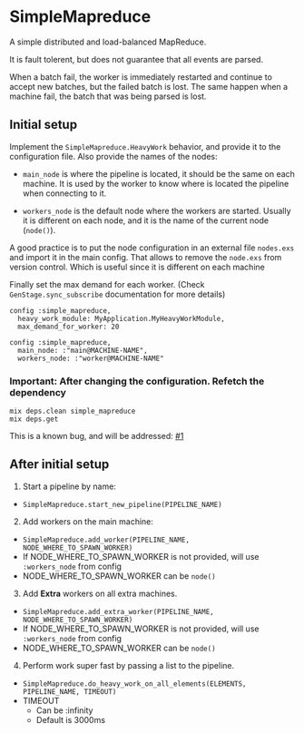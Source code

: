 # SimpleMapreduce

A simple distributed and load-balanced MapReduce.

It is fault tolerent, but does not guarantee that all events are parsed.

When a batch fail, the worker is immediately restarted and continue to accept new batches, but the failed batch is lost.
The same happen when a machine fail, the batch that was being parsed is lost.

## Initial setup
Implement the `SimpleMapreduce.HeavyWork` behavior, and provide it to the configuration file.
Also provide the names of the nodes: 

* `main_node` is where the pipeline is located, it should be the same on each machine. 
              It is used by the worker to know where is located the pipeline when connecting to it.

* `workers_node` is the default node where the workers are started.
                 Usually it is different on each node, and it is the name of the current node (`node()`).

A good practice is to put the node configuration in an external file `nodes.exs` and import it in the main config.
That allows to remove the `node.exs` from version control.
Which is useful since it is different on each machine

Finally set the max demand for each worker. (Check `GenStage.sync_subscribe` documentation for more details)

```
config :simple_mapreduce,
  heavy_work_module: MyApplication.MyHeavyWorkModule,
  max_demand_for_worker: 20

config :simple_mapreduce,
  main_node: :"main@MACHINE-NAME",
  workers_node: :"worker@MACHINE-NAME"

```

### Important: After changing the configuration. Refetch the dependency

```
mix deps.clean simple_mapreduce
mix deps.get
```
This is a known bug, and will be addressed: [#1](https://github.com/ShockN745/Simple-MapReduce/issues/1)

## After initial setup

1. Start a pipeline by name:
  *  `SimpleMapreduce.start_new_pipeline(PIPELINE_NAME)`

2. Add workers on the main machine: 
  *  `SimpleMapreduce.add_worker(PIPELINE_NAME, NODE_WHERE_TO_SPAWN_WORKER)`
  * If NODE_WHERE_TO_SPAWN_WORKER is not provided, will use `:workers_node` from config
  * NODE_WHERE_TO_SPAWN_WORKER can be `node()`

3. Add **Extra** workers on all extra machines.
  *  `SimpleMapreduce.add_extra_worker(PIPELINE_NAME, NODE_WHERE_TO_SPAWN_WORKER)`
  * If NODE_WHERE_TO_SPAWN_WORKER is not provided, will use `:workers_node` from config
  * NODE_WHERE_TO_SPAWN_WORKER can be `node()`
  
4. Perform work super fast by passing a list to the pipeline.
  * `SimpleMapreduce.do_heavy_work_on_all_elements(ELEMENTS, PIPELINE_NAME, TIMEOUT)`
  * TIMEOUT
    * Can be :infinity
    * Default is 3000ms


